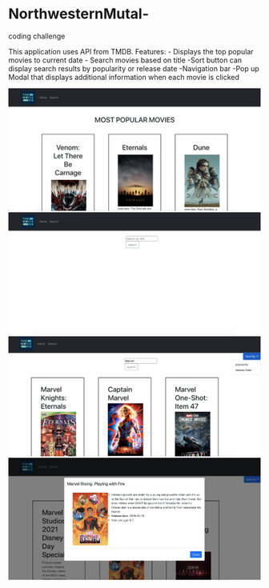 # NorthwesternMutal-

coding challenge

This application uses API from TMDB.
Features: - Displays the top popular movies to current date - Search movies based on title
-Sort button can display search results by popularity or release date
-Navigation bar
-Pop up Modal that displays additional information when each movie is clicked

![homepage](client/homepage.jpg)
![screenshot](client/searchpage.jpg)
![screenshot](client/searchresults.jpg)
![screenshot](client/modal.jpg)
